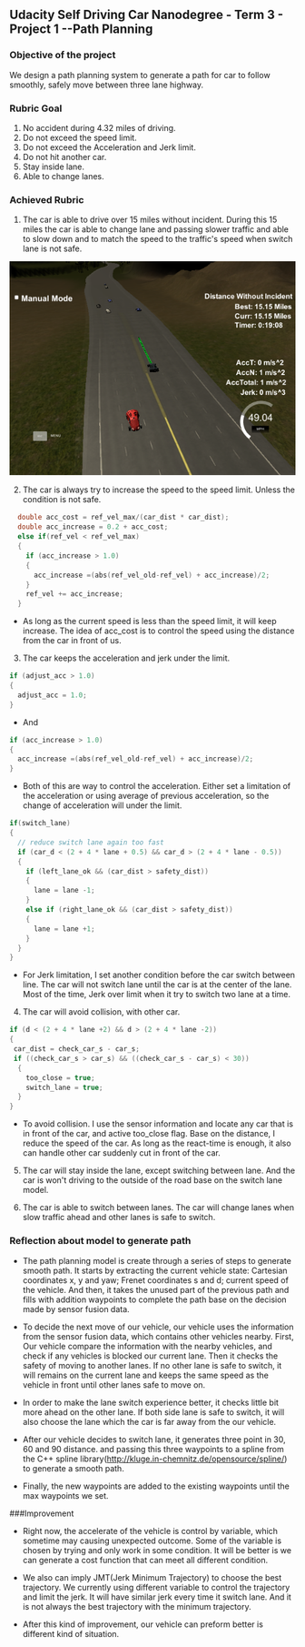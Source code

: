 
## Udacity Self Driving Car Nanodegree - Term 3 - Project 1 --Path Planning

### Objective of the project
 We design a path planning system to generate a path for car to follow smoothly, safely move between three lane highway.

### Rubric Goal
1. No accident during 4.32 miles of driving. 
2. Do not exceed the speed limit.
3. Do not exceed the Acceleration and Jerk limit.
4. Do not hit another car.
5. Stay inside lane.
6. Able to change lanes.

### Achieved Rubric 
1. The car is able to drive over 15 miles without incident. During this 15 miles the car is able to change lane and passing slower traffic and able to slow down and to match the speed to the traffic's speed when switch lane is not safe.
<img src = "./RM_image/image1.png">

2. The car is always try to increase the speed to the speed limit. Unless the condition is not safe.
```C++
  double acc_cost = ref_vel_max/(car_dist * car_dist);
  double acc_increase = 0.2 + acc_cost;
  else if(ref_vel < ref_vel_max)
  {
    if (acc_increase > 1.0)
    {
      acc_increase =(abs(ref_vel_old-ref_vel) + acc_increase)/2;
    } 
    ref_vel += acc_increase;
  }
  ```
* As long as the current speed is less than the speed limit, it will keep increase. The idea of acc_cost is to control the speed using the distance from the car in front of us. 

3. The car keeps the acceleration and jerk under the limit.
```C++
if (adjust_acc > 1.0)
{
  adjust_acc = 1.0;
}
```
* And 
```C++
if (acc_increase > 1.0)
{
  acc_increase =(abs(ref_vel_old-ref_vel) + acc_increase)/2;
} 
```
* Both of this are way to control the acceleration. Either set a limitation of the acceleration or using average of previous acceleration, so the change of acceleration will under the limit.

```C++
if(switch_lane)
{
  // reduce switch lane again too fast
  if (car_d < (2 + 4 * lane + 0.5) && car_d > (2 + 4 * lane - 0.5))
  {
    if (left_lane_ok && (car_dist > safety_dist))
    {
      lane = lane -1;
    }
    else if (right_lane_ok && (car_dist > safety_dist))
    {
      lane = lane +1;
    }
  }
}
```
* For Jerk limitation, I set another condition before the car switch between line. The car will not switch lane until the car is at the center of the lane. Most of the time, Jerk over limit when it try to switch two lane at a time.

4. The car will avoid collision, with other car.
```C++ 
if (d < (2 + 4 * lane +2) && d > (2 + 4 * lane -2))
{                    
 car_dist = check_car_s - car_s;
 if ((check_car_s > car_s) && ((check_car_s - car_s) < 30))
  {
    too_close = true;
    switch_lane = true;
  }
}
```
* To avoid collision. I use the sensor information and locate any car that is in front of the car, and active too_close flag. Base on the distance, I reduce the speed of the car. As long as the react-time is enough, it also can handle other car suddenly cut in front of the car.

5. The car will stay inside the lane, except switching between lane. And the car is won't driving to the outside of the road base on the switch lane model.

6. The car is able to switch between lanes. The car will change lanes when slow traffic ahead and other lanes is safe to switch.

### Reflection about model to generate path
* The path planning model is create through a series of steps to generate smooth path. It starts by extracting the current vehicle state: Cartesian coordinates x, y and yaw; Frenet coordinates s and d; current speed of the vehicle. And then, it takes the unused part of the previous path and fills with addition waypoints to complete the path base on the decision made by sensor fusion data.

* To decide the next move of our vehicle, our vehicle uses the information from the sensor fusion data, which contains other vehicles nearby. First, Our vehicle compare the information with the nearby vehicles, and check if any vehicles is blocked our current lane. Then it checks the safety of moving to another lanes. 
If no other lane is safe to switch, it will remains on the current lane and keeps the same speed as the vehicle in front until other lanes safe to move on.

* In order to make the lane switch experience better, it checks little bit more ahead on the other lane. If both side lane is safe to switch, it will also choose the lane which the car is far away from the our vehicle. 

* After our vehicle decides to switch lane, it generates three point in 30, 60 and 90 distance. and passing this three waypoints to a spline from the C++ spline library(http://kluge.in-chemnitz.de/opensource/spline/) to generate a smooth path.

* Finally, the new waypoints are added to the existing waypoints until the max waypoints we set. 

###Improvement
* Right now, the accelerate of the vehicle is control by variable, which sometime may causing unexpected outcome. Some of the variable is chosen by trying and only work in some condition. It will be better is we can generate a cost function that can meet all different condition. 

* We also can imply JMT(Jerk Minimum Trajectory) to choose the best trajectory. We currently using different variable to control the trajectory and limit the jerk. It will have similar jerk every time it switch lane. And it is not always the best trajectory with the minimum trajectory.  

* After this kind of improvement, our vehicle can preform better is different kind of situation. 







